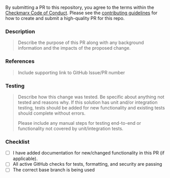 By submitting a PR to this repository, you agree to the terms within the [Checkmarx Code of Conduct](../docs/code_of_conduct.md). Please see the [contributing guidelines](../docs/contributing.md) for how to create and submit a high-quality PR for this repo.

### Description

> Describe the purpose of this PR along with any background information and the impacts of the proposed change.

### References

> Include supporting link to GitHub Issue/PR number

### Testing

> Describe how this change was tested. Be specific about anything not tested and reasons why. If this solution has unit and/or integration testing, tests should be added for new functionality and existing tests should complete without errors.
>
> Please include any manual steps for testing end-to-end or functionality not covered by unit/integration tests.

### Checklist

- [ ] I have added documentation for new/changed functionality in this PR (if applicable).
- [ ] All active GitHub checks for tests, formatting, and security are passing
- [ ] The correct base branch is being used